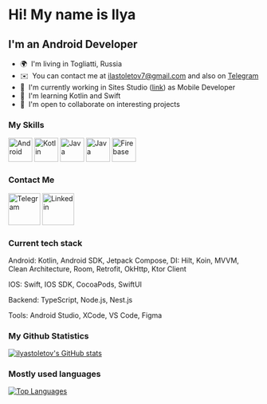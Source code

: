 Hi! My name is Ilya
====================================================================================================================================

I'm an Android Developer
----------------------------------------------

*   🌍  I'm living in Togliatti, Russia
*   ✉️  You can contact me at [ilastoletov7@gmail.com](mailto:ilastoletov7@gmail.com) and also on [Telegram](https://t.me/risely)
*   🚀  I'm currently working in Sites Studio ([link](https://studio-websites.ru/)) as Mobile Developer
*   🧠  I'm learning Kotlin and Swift
*   🤝  I'm open to collaborate on interesting projects

  ### My Skills
<p align="left">
<a href="https://android.com/" target="_blank" rel="noreferrer"><img src="https://www.svgrepo.com/show/303175/android-logo.svg" width="48" height="48" alt="Android" /></a>
<a href="https://kotlinlang.org/" target="_blank" rel="noreferrer"><img src="https://raw.githubusercontent.com/danielcranney/readme-generator/main/public/icons/skills/kotlin-colored.svg" width="48" height="48" alt="Kotlin" /></a>
<a href="https://www.oracle.com/java/" target="_blank" rel="noreferrer"><img src="https://raw.githubusercontent.com/danielcranney/readme-generator/main/public/icons/skills/java-colored.svg" width="48" height="48" alt="Java" /></a>
<a href="https://swift.org/" target="_blank" rel="noreferrer"><img src="https://raw.githubusercontent.com/danielcranney/readme-generator/main/public/icons/skills/swift-colored.svg" width="48" height="48" alt="Java" /></a>
<a href="https://firebase.google.com/" target="_blank" rel="noreferrer"><img src="https://raw.githubusercontent.com/danielcranney/readme-generator/main/public/icons/skills/firebase-colored.svg" width="48" height="48" alt="Firebase" /></a>

### Contact Me
<p align="left">
<a href="https://t.me/risely/" target="_blank" rel="noreferrer"><img src="https://www.svgrepo.com/download/452115/telegram.svg" width="64" height="64" alt="Telegram" /></a>
<a href="https://www.linkedin.com/in/ilya-stoletov-4396a92aa/" target="_blank" rel="noreferrer"><img src="https://www.svgrepo.com/download/452047/linkedin-1.svg" width="64" height="64" alt="Linkedin" /></a>

### Current tech stack
<p>Android: Kotlin, Android SDK, Jetpack Compose, DI: Hilt, Koin, MVVM, Clean Architecture, Room, Retrofit, OkHttp, Ktor Client</p>
<p>IOS: Swift, IOS SDK, CocoaPods, SwiftUI</p>
<p>Backend: TypeScript, Node.js, Nest.js</p>
<p>Tools: Android Studio, XCode, VS Code, Figma</p>



### My Github Statistics
<a href="http://www.github.com/ilyastoletov"><img src="https://github-readme-stats.vercel.app/api?username=ilyastoletov&show_icons=true&hide=issues,contribs&count_private=true&title_color=0891b2&text_color=ffffff&icon_color=0891b2&bg_color=1c1917&hide_border=true&show_icons=true" alt="ilyastoletov's GitHub stats" /></a> <br>

### Mostly used languages
<a href="https://github.com/ilyastoletov" align="left"><img src="https://github-readme-stats.vercel.app/api/top-langs/?username=ilyastoletov&langs_count=5&title_color=0891b2&text_color=ffffff&icon_color=0891b2&bg_color=1c1917&hide_border=true&locale=en&custom_title=Top%20%Languages" alt="Top Languages" /></a>
